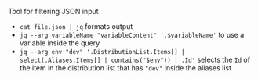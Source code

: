 Tool for filtering JSON input
- `cat file.json | jq` formats output
- `jq --arg variableName "variableContent" '.$variableName'` to use a variable inside the query
- `jq --arg env "dev" '.DistributionList.Items[] | select(.Aliases.Items[] | contains("$env")) | .Id'` selects the `Id` of the item in the distribution list that has `"dev"` inside the aliases list

